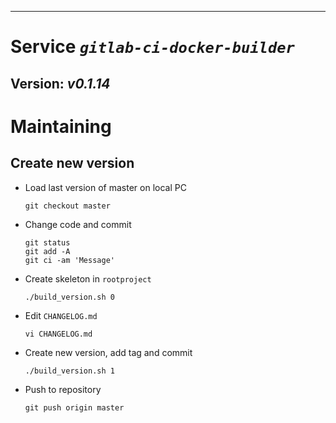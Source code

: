 ------------------------------------------------------------------------

Service *`gitlab-ci-docker-builder`*
====================================

Version: *v0.1.14*
------------------

Maintaining
===========

Create new version
------------------

-   Load last version of master on local PC

    ``` {.bash}
    git checkout master
    ```

-   Change code and commit

    ``` {.bash}
    git status
    git add -A
    git ci -am 'Message'
    ```

-   Create skeleton in `rootproject`

    ``` {.bash}
    ./build_version.sh 0
    ```

-   Edit `CHANGELOG.md`

    ``` {.bash}
    vi CHANGELOG.md
    ```

-   Create new version, add tag and commit

    ``` {.bash}
    ./build_version.sh 1
    ```

-   Push to repository

    ``` {.bash}
    git push origin master
    ```



